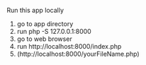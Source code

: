 Run this app locally
1. go to app directory
2. run php -S 127.0.0.1:8000
3. go to web browser
4. run http://localhost:8000/index.php
5. (http://localhost:8000/yourFileName.php)
